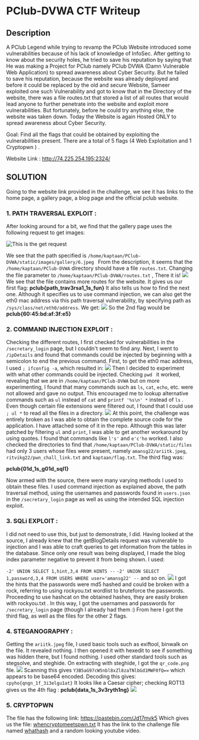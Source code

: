 # PClub-DVWA CTF Writeup

## Description
A PClub Legend while trying to revamp the PClub Website introduced some vulnerabilities because of his lack of knowledge of InfoSec. After getting to know about the security holes, he tried to save his reputation by saying that He was making a Project for PClub namely PClub DVWA (Damn Vulnerable Web Application) to spread awareness about Cyber Security. But he failed to save his reputation, because the website was already deployed and before it could be replaced by the old and secure Website, Sameer exploited one such Vulnerability and got to know that in the Directory of the website, there was a file routes.txt that stored a list of all routes that would lead anyone to further penetrate into the website and exploit more vulnerabilities. But fortunately, before he could try anything else, the website was taken down. Today the Website is again Hosted ONLY to spread awareness about Cyber Security. 

Goal: Find all the flags that could be obtained by exploiting the vulnerabilities present.  There are a total of 5 flags (4 Web Exploitation and 1 Cryptopwn ) . 

Website Link : 
http://74.225.254.195:2324/

## SOLUTION
Going to the website link provided in the challenge, we see it has links to the home page, a gallery page, a blog page and the official pclub website.

### 1. PATH TRAVERSAL EXPLOIT :
After looking around for a bit, we find that the gallery page uses the following request to get images:

![This is the get request](getfilegall.png)

We see that the path specified is 
`/home/kaptaan/PClub-DVWA/static/images/gallery/6.jpeg `
From the description, it seems that the
` /home/kaptaan/PClub-DVWA `
directory should have a file `routes.txt`. Changing the file parameter to 
` /home/kaptaan/PClub-DVWA/routes.txt ` ,
There it is!
![](routesfile.png)
We see that the file contains more routes for the website.
It gives us our first flag:
**pclub{path_trav3rsa1_1s_fun}**
It also tells us how to find the next one. Although it specifies us to use command injection, we can also get the eth0 mac address via this path traversal vulnerability, by specifying path as
`/sys/class/net/eth0/address`.
We get:
![](eth0mac.png)
So the 2nd flag would be 
**pclub{60:45:bd:af:3f:e5}**

### 2. COMMAND INJECTION EXPLOIT :
Checking the different routes, I first checked for vulnerabilities in the
`/secretary_login` page, but I couldn't seem to find any. Next, I went to `/ipDetails` and found that commands could be injected by beginning with a semicolon to end the previous command. First, to get the eth0 mac address, I used `; ifconfig -a`, which resulted in:
![](ifconfig.png)
Then I decided to experiment with what other commands could be injected. Checking `pwd ` it worked, revealing that we are in ` /home/kaptaan/PClub-DVWA ` but on more experimenting, I found that many commands such as `ls`, `cat`, `echo`, etc. were not allowed and gave no output. This encouraged me to lookup alternative commands such as `ul` instead of `cat` and `printf '%s\n' *` instead of `ls` . Even though certain file extensions were filtered out, I found that I  could use `; ul *` to read all the files in a directory.
![](ul.png)
 At this point, the challenge was entirely broken as I was able to obtain the complete source code for the application. I have attached some of it in the repo.
Although this was later patched by filtering `ul` and `print`, I was able to get another workaround by using quotes. I found that commands like `l's'` and `e'c'ho` worked.
I also checked the directories to find that ` /home/kaptaan/PClub-DVWA/static/files ` had only 3 users whose files were present, namely `amansg22/ariitk.jpeg`, `ritvikg22/pwn_chall_link.txt` and `kaptaan/flag.txt`.
The third flag was:

**pclub{01d_1s_g01d_sql1}**

Now armed with the source, there were many varying methods I used to obtain these files. I used command injection as explained above, the path traversal method, using the usernames and passwords found in `users.json` in the `/secretary_login` page as well as using the intended SQL injection exploit.

### 3. SQLi EXPLOIT :
I did not need to use this, but just to demonstrate, I did. Having looked at the source, I already knew that the getBlogDetails request was vulnerable to injection and I was able to craft queries to get information from the tables in the database.
Since only one result was being displayed, I made the blog index parameter negative to prevent it from being shown.
I used:

`-2' UNION SELECT 1,hint,3,4 FROM HINTS --`
`-2' UNION SELECT 1,password,3,4 FROM USERS WHERE user='amansg22' --`
and so on.
![](hint1.png)
I got the hints that the passwords were md5 hashed and could be broken with a rock, referring to using rockyou.txt wordlist to  bruteforce the passwords.
Proceeding to use hashcat on the obtained hashes, they are easily broken with rockyou.txt .
In this way, I got the usernames and passwords for `/secretary_login` page (though I already had them :)
From here I got the third flag, as well as the files for the other 2 flags.

### 4. STEGANOGRAPHY :
Getting the `ariitk.jpeg` file, I used basic tools such as exiftool, binwalk on the file. It revealed nothing. I then opened it with hexedit to see if something was hidden there, but I found nothing. I used other standard tools such as stegsolve, and steghide.
On extracting with steghide, I got the `qr_code.png` file.
![](qr_code.png)
Scanning this gives
`Y3B5aG97cW5nbl8xZl8zaTNlbGd1MWF0fQ==`
which appears to be base64 encoded. Decoding this gives:
`cpyho{qngn_1f_3i3elgu1at}`
It looks like a Caesar cipher; checking ROT13 gives us the 4th flag :
**pclub{data_1s_3v3ryth1ng}**
![](decoded.png)

### 5. CRYPTOPWN
The file has the following link:
https://pastebin.com/Jd17mvk5
Which gives us the file:
[whencryptomeetspwn.txt](whencryptomeetspwn.txt)
It has the link to the challenge file named [whathash](whathash)
and a random looking youtube video.